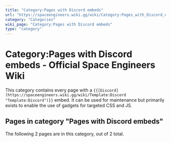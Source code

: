 ```yaml
---
title: "Category:Pages with Discord embeds"
url: "https://spaceengineers.wiki.gg/wiki/Category:Pages_with_Discord_embeds"
category: "Categories"
wiki_page: "Category:Pages with Discord embeds"
type: "category"
---
```


# Category:Pages with Discord embeds - Official Space Engineers Wiki

This category contains every page with a `{{[Discord](https://spaceengineers.wiki.gg/wiki/Template:Discord "Template:Discord")}}` embed. It can be used for maintenance but primarily exists to enable the use of gadgets for targeted CSS and JS.

## Pages in category "Pages with Discord embeds"

The following 2 pages are in this category, out of 2 total.